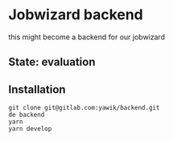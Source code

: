 # Jobwizard backend

this might become a backend for our  jobwizard

## State: evaluation

## Installation

```
git clone git@gitlab.com:yawik/backend.git
de backend
yarn
yarn develop
```
